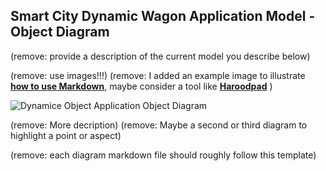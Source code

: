 ## Smart City Dynamic Wagon Application Model - Object Diagram

(remove: provide a description of the current model you describe below)

(remove: use images!!!)
(remove: I added an example image to illustrate [**how to use Markdown**](https://guides.github.com/features/mastering-markdown/), maybe consider a tool like [**Haroodpad**](http://pad.haroopress.com/user.html) )

![Dynamice Object Application Object Diagram](../images/DWAObject.png)

(remove: More decription)
(remove: Maybe a second or third diagram to highlight a point or aspect)

(remove: each diagram markdown file should roughly follow this template)
